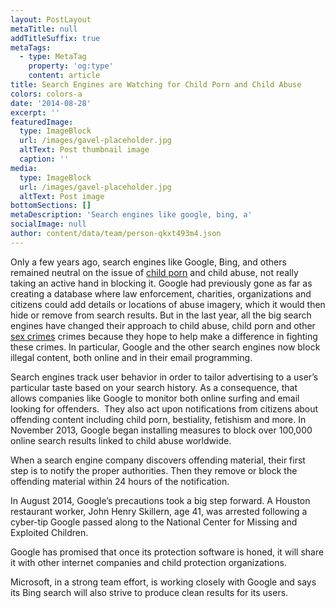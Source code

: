 ```yaml
---
layout: PostLayout
metaTitle: null
addTitleSuffix: true
metaTags:
  - type: MetaTag
    property: 'og:type'
    content: article
title: Search Engines are Watching for Child Porn and Child Abuse
colors: colors-a
date: '2014-08-28'
excerpt: ''
featuredImage:
  type: ImageBlock
  url: /images/gavel-placeholder.jpg
  altText: Post thumbnail image
  caption: ''
media:
  type: ImageBlock
  url: /images/gavel-placeholder.jpg
  altText: Post image
bottomSections: []
metaDescription: 'Search engines like google, bing, a'
socialImage: null
author: content/data/team/person-qkxt493m4.json
---
```

Only a few years ago, search engines like Google, Bing, and others remained neutral on the issue of [child porn](https://azblumberglaw.com/phoenix-criminal-attorney/child-pornography/) and child abuse, not really taking an active hand in blocking it. Google had previously gone as far as creating a database where law enforcement, charities, organizations and citizens could add details or locations of abuse imagery, which it would then hide or remove from search results. But in the last year, all the big search engines have changed their approach to child abuse, child porn and other [sex crimes](https://azblumberglaw.com/phoenix-criminal-attorney/sex-crimes/) crimes because they hope to help make a difference in fighting these crimes. In particular, Google and the other search engines now block illegal content, both online and in their email programming.

Search engines track user behavior in order to tailor advertising to a user’s particular taste based on your search history. As a consequence, that allows companies like Google to monitor both online surfing and email looking for offenders.  They also act upon notifications from citizens about offending content including child porn, bestiality, fetishism and more. In November 2013, Google began installing measures to block over 100,000 online search results linked to child abuse worldwide.

When a search engine company discovers offending material, their first step is to notify the proper authorities. Then they remove or block the offending material within 24 hours of the notification.

In August 2014, Google’s precautions took a big step forward. A Houston restaurant worker, John Henry Skillern, age 41, was arrested following a cyber-tip Google passed along to the National Center for Missing and Exploited Children.

Google has promised that once its protection software is honed, it will share it with other internet companies and child protection organizations.

Microsoft, in a strong team effort, is working closely with Google and says its Bing search will also strive to produce clean results for its users.
